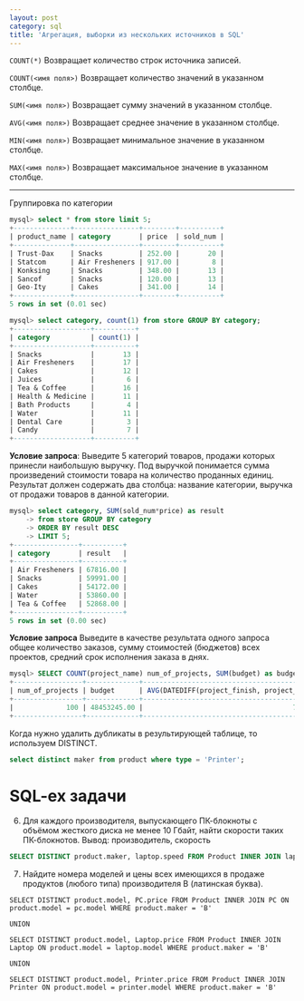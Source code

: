 ```yaml
---
layout: post
category: sql
title: 'Агрегация, выборки из нескольких источников в SQL'
---
```



```COUNT(*)``` Возвращает количество строк источника записей.

```COUNT(<имя поля>)``` Возвращает количество значений в указанном столбце.

```SUM(<имя поля>)``` Возвращает сумму значений в указанном столбце.

```AVG(<имя поля>)``` Возвращает среднее значение в указанном столбце.

```MIN(<имя поля>)``` Возвращает минимальное значение в указанном столбце.

```MAX(<имя поля>)``` Возвращает максимальное значение в указанном столбце.

----------
Группировка по категории

```sql
mysql> select * from store limit 5;
+--------------+----------------+--------+----------+
| product_name | category       | price  | sold_num |
+--------------+----------------+--------+----------+
| Trust-Dax    | Snacks         | 252.00 |       20 |
| Statcom      | Air Fresheners | 917.00 |        8 |
| Konksing     | Snacks         | 348.00 |       13 |
| Sancof       | Snacks         | 120.00 |       13 |
| Geo-Ity      | Cakes          | 341.00 |       14 |
+--------------+----------------+--------+----------+
5 rows in set (0.01 sec)

mysql> select category, count(1) from store GROUP BY category;
+-------------------+----------+
| category          | count(1) |
+-------------------+----------+
| Snacks            |       13 |
| Air Fresheners    |       17 |
| Cakes             |       12 |
| Juices            |        6 |
| Tea & Coffee      |       16 |
| Health & Medicine |       11 |
| Bath Products     |        4 |
| Water             |       11 |
| Dental Care       |        3 |
| Candy             |        7 |
+-------------------+----------+
```

**Условие запроса**:
Выведите 5 категорий товаров, продажи которых принесли наибольшую выручку. Под выручкой понимается сумма произведений стоимости товара на количество проданных единиц. Результат должен содержать два столбца: 
название категории,
выручка от продажи товаров в данной категории.

```sql
mysql> select category, SUM(sold_num*price) as result
	-> from store GROUP BY category
	-> ORDER BY result DESC
	-> LIMIT 5;
+----------------+----------+
| category       | result   |
+----------------+----------+
| Air Fresheners | 67816.00 |
| Snacks         | 59991.00 |
| Cakes          | 54172.00 |
| Water          | 53860.00 |
| Tea & Coffee   | 52868.00 |
+----------------+----------+
5 rows in set (0.00 sec)
```

**Условие запроса**
Выведите в качестве результата одного запроса общее количество заказов, сумму стоимостей (бюджетов) всех проектов, средний срок исполнения заказа в днях.


```sql
mysql> SELECT COUNT(project_name) num_of_projects, SUM(budget) as budget, AVG(DATEDIFF(project_finish, project_start)) from project;
+-----------------+-------------+----------------------------------------------+
| num_of_projects | budget      | AVG(DATEDIFF(project_finish, project_start)) |
+-----------------+-------------+----------------------------------------------+
|             100 | 48453245.00 |                                     704.3100 |
+-----------------+-------------+----------------------------------------------+
```

Когда нужно удалить дубликаты в результирующей таблице, то используем DISTINCT.

```sql
select distinct maker from product where type = 'Printer';
```

# SQL-ex задачи

6. Для каждого производителя, выпускающего ПК-блокноты c объёмом жесткого диска не менее 10 Гбайт, найти скорости таких ПК-блокнотов. Вывод: производитель, скорость


```sql
SELECT DISTINCT product.maker, laptop.speed FROM Product INNER JOIN laptop ON product.model = laptop.model where laptop.hd >= 10 ORDER BY laptop.speed

```

7. Найдите номера моделей и цены всех имеющихся в продаже продуктов (любого типа) производителя B (латинская буква).

```
SELECT DISTINCT product.model, PC.price FROM Product INNER JOIN PC ON product.model = pc.model WHERE product.maker = 'B'

UNION

SELECT DISTINCT product.model, Laptop.price FROM Product INNER JOIN Laptop ON product.model = laptop.model WHERE product.maker = 'B'

UNION

SELECT DISTINCT product.model, Printer.price FROM Product INNER JOIN Printer ON product.model = printer.model WHERE product.maker = 'B'
```

